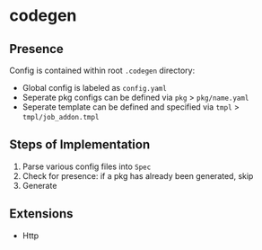 # codegen

## Presence

Config is contained within root `.codegen` directory:

- Global config is labeled as `config.yaml`
- Seperate pkg configs can be defined via `pkg` > `pkg/name.yaml`
- Seperate template can be defined and specified via `tmpl` > `tmpl/job_addon.tmpl`

## Steps of Implementation

1. Parse various config files into `Spec`
2. Check for presence: if a pkg has already been generated, skip
3. Generate

## Extensions

- Http